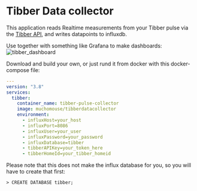 # Tibber Data collector
This application reads Realtime measurements from your Tibber pulse via the [Tibber API](https://developer.tibber.com/explorer), and writes datapoints to influxdb.

Use together with something like Grafana to make dashboards:
![tibber_dashboard](https://user-images.githubusercontent.com/5667385/140745787-6ebfbdbf-1218-4862-b743-38f6bc25b277.PNG)

Download and build your own, or just rund it from docker with this docker-compose file:

``` yaml
---
version: "3.8"
services:
  tibber:
    container_name: tibber-pulse-collector
    image: muchomouse/tibberdatacollector
    environment:
      - influxHost=your_host
      - influxPort=8086
      - influxUser=your_user
      - influxPassword=your_password
      - influxDatabase=tibber
      - tibberAPIKey=your_token_here
      - tibberHomeId=your_tibber_homeid
```

Please note that this does not make the influx database for you, so you will have to create that first:

``` shell-session
> CREATE DATABASE tibber;
```
